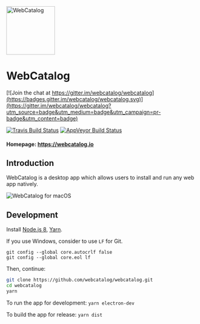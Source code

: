 <img src="build-resources/icon.png" height="128" width="128" alt="WebCatalog" />

# WebCatalog

[![Join the chat at https://gitter.im/webcatalog/webcatalog](https://badges.gitter.im/webcatalog/webcatalog.svg)](https://gitter.im/webcatalog/webcatalog?utm_source=badge&utm_medium=badge&utm_campaign=pr-badge&utm_content=badge)

[![Travis Build Status](https://travis-ci.org/webcatalog/webcatalog.svg?branch=master)](https://travis-ci.org/webcatalog/webcatalog)
[![AppVeyor Build Status](https://ci.appveyor.com/api/projects/status/github/webcatalog/webcatalog?branch=master&svg=true)](https://ci.appveyor.com/project/webcatalog/webcatalog/branch/master)

#### Homepage: https://webcatalog.io

## Introduction
WebCatalog is a desktop app which allows users to install and run any web app natively.

![WebCatalog for macOS](/build-resources/screenshot.png)

## Development
Install [Node.js 8](https://nodejs.org), [Yarn](https://yarnpkg.com).

If you use Windows, consider to use `LF` for Git.
```
git config --global core.autocrlf false
git config --global core.eol lf
```

Then, continue:

```bash
git clone https://github.com/webcatalog/webcatalog.git
cd webcatalog
yarn
```

To run the app for development: `yarn electron-dev`

To build the app for release: `yarn dist`
